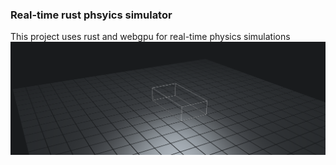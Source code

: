 ### Real-time rust phsyics simulator
This project uses rust and webgpu for real-time physics simulations
![sim](sim.png)

